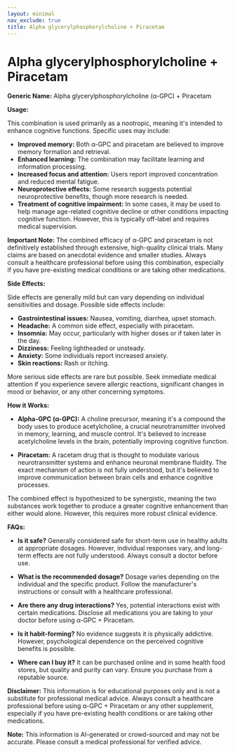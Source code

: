 ```yaml
---
layout: minimal
nav_exclude: true
title: Alpha glycerylphosphorylcholine + Piracetam
---
```


# Alpha glycerylphosphorylcholine + Piracetam

**Generic Name:** Alpha glycerylphosphorylcholine (α-GPC) + Piracetam

**Usage:**

This combination is used primarily as a nootropic, meaning it's intended to enhance cognitive functions.  Specific uses may include:

* **Improved memory:** Both α-GPC and piracetam are believed to improve memory formation and retrieval.
* **Enhanced learning:**  The combination may facilitate learning and information processing.
* **Increased focus and attention:** Users report improved concentration and reduced mental fatigue.
* **Neuroprotective effects:** Some research suggests potential neuroprotective benefits, though more research is needed.
* **Treatment of cognitive impairment:** In some cases, it may be used to help manage age-related cognitive decline or other conditions impacting cognitive function.  However, this is typically off-label and requires medical supervision.

**Important Note:**  The combined efficacy of α-GPC and piracetam is not definitively established through extensive, high-quality clinical trials.  Many claims are based on anecdotal evidence and smaller studies.  Always consult a healthcare professional before using this combination, especially if you have pre-existing medical conditions or are taking other medications.


**Side Effects:**

Side effects are generally mild but can vary depending on individual sensitivities and dosage.  Possible side effects include:

* **Gastrointestinal issues:** Nausea, vomiting, diarrhea, upset stomach.
* **Headache:** A common side effect, especially with piracetam.
* **Insomnia:**  May occur, particularly with higher doses or if taken later in the day.
* **Dizziness:**  Feeling lightheaded or unsteady.
* **Anxiety:** Some individuals report increased anxiety.
* **Skin reactions:**  Rash or itching.

More serious side effects are rare but possible.  Seek immediate medical attention if you experience severe allergic reactions, significant changes in mood or behavior, or any other concerning symptoms.


**How it Works:**

* **Alpha-GPC (α-GPC):**  A choline precursor, meaning it's a compound the body uses to produce acetylcholine, a crucial neurotransmitter involved in memory, learning, and muscle control.  It's believed to increase acetylcholine levels in the brain, potentially improving cognitive function.

* **Piracetam:** A racetam drug that is thought to modulate various neurotransmitter systems and enhance neuronal membrane fluidity.  The exact mechanism of action is not fully understood, but it's believed to improve communication between brain cells and enhance cognitive processes.

The combined effect is hypothesized to be synergistic, meaning the two substances work together to produce a greater cognitive enhancement than either would alone. However, this requires more robust clinical evidence.


**FAQs:**

* **Is it safe?**  Generally considered safe for short-term use in healthy adults at appropriate dosages.  However, individual responses vary, and long-term effects are not fully understood.  Always consult a doctor before use.

* **What is the recommended dosage?**  Dosage varies depending on the individual and the specific product.  Follow the manufacturer's instructions or consult with a healthcare professional.

* **Are there any drug interactions?**  Yes, potential interactions exist with certain medications.  Disclose all medications you are taking to your doctor before using α-GPC + Piracetam.

* **Is it habit-forming?**  No evidence suggests it is physically addictive. However, psychological dependence on the perceived cognitive benefits is possible.

* **Where can I buy it?**  It can be purchased online and in some health food stores, but quality and purity can vary.  Ensure you purchase from a reputable source.


**Disclaimer:** This information is for educational purposes only and is not a substitute for professional medical advice.  Always consult a healthcare professional before using α-GPC + Piracetam or any other supplement, especially if you have pre-existing health conditions or are taking other medications.


**Note:** This information is AI-generated or crowd-sourced and may not be accurate. Please consult a medical professional for verified advice.